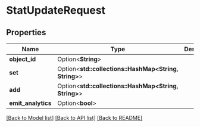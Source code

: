 # StatUpdateRequest

## Properties

Name | Type | Description | Notes
------------ | ------------- | ------------- | -------------
**object_id** | Option<**String**> |  | [optional]
**set** | Option<**std::collections::HashMap<String, String>**> |  | [optional]
**add** | Option<**std::collections::HashMap<String, String>**> |  | [optional]
**emit_analytics** | Option<**bool**> |  | [optional]

[[Back to Model list]](../README.md#documentation-for-models) [[Back to API list]](../README.md#documentation-for-api-endpoints) [[Back to README]](../README.md)


